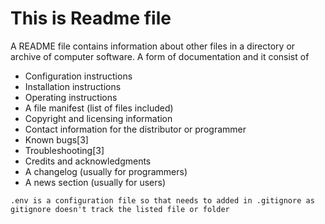 # This is Readme file
A README file contains information about other files in a directory or archive of computer software. A form of documentation and it consist of
* Configuration instructions
* Installation instructions
* Operating instructions
* A file manifest (list of files included)
* Copyright and licensing information
* Contact information for the distributor or programmer
* Known bugs[3]
* Troubleshooting[3]
* Credits and acknowledgments
* A changelog (usually for programmers)
* A news section (usually for users)

``.env is a configuration file so that needs to added in .gitignore as gitignore doesn't track the listed file or folder``